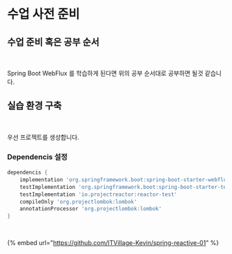 # 수업 사전 준비



## 수업 준비 혹은 공부 순서&#x20;

<figure><img src="../.gitbook/assets/스크린샷 2024-03-03 오후 9.34.49.png" alt=""><figcaption></figcaption></figure>

Spring Boot WebFlux 를 학습하게 된다면 위의 공부 순서대로 공부하면 될것 같습니다.



## 실습 환경 구축



<figure><img src="../.gitbook/assets/스크린샷 2024-03-03 오후 9.46.29.png" alt=""><figcaption></figcaption></figure>



우선 프로젝트를 생성합니다.

### Dependencis 설정

```gradle
dependencis {
    implementation 'org.springframework.boot:spring-boot-starter-webflux'
    testImplementation 'org.springframework.boot:spring-boot-starter-test'
    testImplementation 'io.projectreactor:reactor-test'
    compileOnly 'org.projectlombok:lombok'
    annotationProcessor 'org.projectlombok:lombok'
}
```

<figure><img src="../.gitbook/assets/스크린샷 2024-03-03 오후 9.58.50.png" alt=""><figcaption></figcaption></figure>

{% embed url="https://github.com/ITVillage-Kevin/spring-reactive-01" %}




